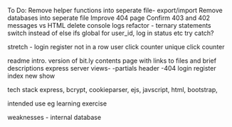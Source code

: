 To Do:
Remove helper functions into seperate file- export/import
Remove databases into seperate file
Improve 404 page
Confirm 403 and 402 messages vs HTML
delete console logs
refactor -
  ternary statements
  switch instead of else ifs
  global for user_id, log in status etc
  try catch?

stretch - 
  login register not in a row
  user click counter
  unique click counter

readme
intro. version of bit.ly 
contents page with links to files and brief descriptions
express server
views-
  -partials header
  -404
  login
  register
  index
  new
  show

tech stack
express, bcrypt, cookieparser, ejs, javscript, html, bootstrap, 

intended use eg learning exercise

weaknesses - internal database